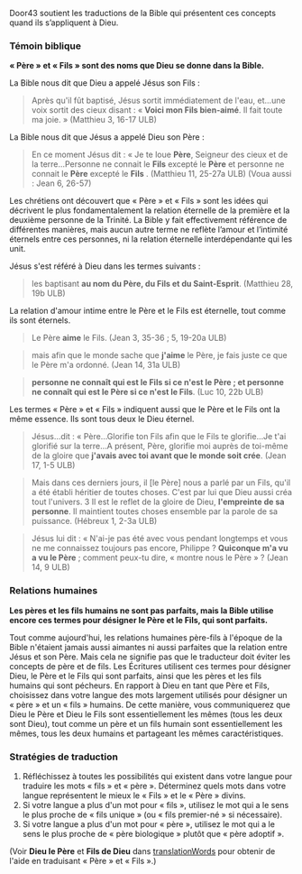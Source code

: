 

Door43 soutient les traductions de la Bible qui présentent ces concepts quand ils s’appliquent à Dieu.


### Témoin biblique

**« Père » et « Fils » sont des noms que Dieu se donne dans la Bible.**

La Bible nous dit que Dieu a appelé Jésus son Fils :

>Après qu'il fût baptisé, Jésus sortit immédiatement de l'eau, et…une voix sortit des cieux disant : « **Voici mon Fils bien-aimé**. Il fait toute ma joie. » (Matthieu 3, 16-17 ULB)

La Bible nous dit que Jésus a appelé Dieu son Père :

>En ce moment Jésus dit : « Je te loue **Père**, Seigneur des cieux et de la terre…Personne ne connait le **Fils** excepté le **Père** et personne ne connait le **Père** excepté le **Fils** . (Matthieu 11, 25-27a ULB) (Voua aussi : Jean 6, 26-57)

Les chrétiens ont découvert que « Père » et « Fils » sont les idées qui décrivent le plus fondamentalement la relation éternelle de la première et la deuxième personne de la Trinité. La Bible y fait effectivement référence de différentes manières, mais aucun autre terme ne reflète l’amour et l’intimité éternels entre ces personnes, ni la relation éternelle interdépendante qui les unit.

Jésus s'est référé à Dieu dans les termes suivants :

>les baptisant **au nom du Père, du Fils et du Saint-Esprit**. (Matthieu 28, 19b ULB)

La relation d'amour intime entre le Père et le Fils est éternelle, tout comme ils sont éternels.

>Le Père **aime** le Fils. (Jean 3, 35-36 ; 5, 19-20a ULB)

>mais afin que le monde sache que **j'aime** le Père, je fais juste ce que le Père m'a ordonné. (Jean 14, 31a ULB)

>**personne ne connaît qui est le Fils si ce n'est le Père ; et personne ne connaît qui est le Père si ce n'est le Fils**. (Luc 10, 22b ULB)

Les termes « Père » et « Fils » indiquent aussi que le Père et le Fils ont la même essence. Ils sont tous deux le Dieu éternel.

>Jésus…dit : « Père…Glorifie ton Fils afin que le Fils te glorifie…Je t'ai glorifié sur la terre…A présent, Père, glorifie moi auprès de toi-même de la gloire que **j'avais avec toi avant que le monde soit crée**. (Jean 17, 1-5 ULB)

>Mais dans ces derniers jours, il [le Père] nous a parlé par un Fils, qu'il a été établi héritier de toutes choses. C'est par lui que Dieu aussi créa tout l'univers. 3 Il est le reflet de la gloire de Dieu, **l'empreinte de sa personne**. Il maintient toutes choses ensemble par la parole de sa puissance. (Hébreux 1, 2-3a ULB)

>Jésus lui dit : « N'ai-je pas été avec vous pendant longtemps et vous ne me connaissez toujours pas encore, Philippe ? **Quiconque m'a vu a vu le Père** ; comment peux-tu dire, « montre nous le Père » ? (Jean 14, 9 ULB)


### Relations humaines

**Les pères et les fils humains ne sont pas parfaits, mais la Bible utilise encore ces termes pour désigner le Père et le Fils, qui sont parfaits.**

Tout comme aujourd'hui, les relations humaines père-fils à l'époque de la Bible n'étaient jamais aussi aimantes ni aussi parfaites que la relation entre Jésus et son Père. Mais cela ne signifie pas que le traducteur doit éviter les concepts de père et de fils. Les Écritures utilisent ces termes pour désigner Dieu, le Père et le Fils qui sont parfaits, ainsi que les pères et les fils humains qui sont pécheurs. En rapport à Dieu en tant que Père et Fils, choisissez dans votre langue des mots largement utilisés pour désigner un « père » et un « fils » humains. De cette manière, vous communiquerez que Dieu le Père et Dieu le Fils sont essentiellement les mêmes (tous les deux sont Dieu), tout comme un père et un fils humain sont essentiellement les mêmes, tous les deux humains et partageant les mêmes caractéristiques.


### Stratégies de traduction

1. Réfléchissez à toutes les possibilités qui existent dans votre langue pour traduire les mots « fils » et « père ». Déterminez quels mots dans votre langue représentent le mieux le « Fils » et le « Père » divins.
1. Si votre langue a plus d'un mot pour « fils », utilisez le mot qui a le sens le plus proche de « fils unique » (ou « fils premier-né » si nécessaire).
1. Si votre langue a plus d'un mot pour « père », utilisez le mot qui a le sens le plus proche de « père biologique » plutôt que « père adoptif ».

(Voir **Dieu le Père** et **Fils de Dieu** dans [translationWords](https://unfoldingword.bible/tw/) pour obtenir de l'aide en traduisant « Père » et « Fils ».)
